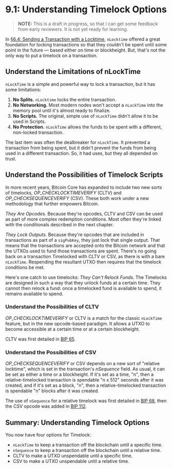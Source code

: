 # 9.1: Understanding Timelock Options

> **NOTE:** This is a draft in progress, so that I can get some feedback from early reviewers. It is not yet ready for learning.

In [§6.4: Sending a Transaction with a Locktime](6_4_Sending_a_Transaction_with_a_Locktime.md), `nLocktime` offered a great foundation for locking transactions so that they couldn't be spent until some point in the future — based either on time or blockheight. But, that's not the only way to put a timelock on a transaction.

## Understand the Limitations of nLockTime

`nLockTime` is a simple and powerful way to lock a transaction, but it has some limitations:

1. **No Splits.** `nLocktime` locks the entire transaction.
2. **No Networking.** Most modern nodes won't accept a `nLockTime` into the memory pool until it's almost ready to finalize.
3. **No Scripts.** The original, simple use of `nLockTime` didn't allow it to be used in Scripts.
4. **No Protection.** `nLockTime` allows the funds to be spent with a different, non-locked transaction.

The last item was often the dealbreaker for `nLockTime`. It prevented a transaction from being spent, but it didn't prevent the funds from being used in a different transaction. So, it had uses, but they all depended on trust.

## Understand the Possibilities of Timelock Scripts

In more recent years, Bitcoin Core has expanded to include two new sorts of timelocks, _OP_CHECKLOCKTIMEVERIFY_ (CLTV) and _OP_CHECKSEQUENCEVERIFY_ (CSV). These both work under a new methodology that further empowers Bitcoin.

_They Are Opcodes._ Because they're opcodes, CLTV and CSV can be used as part of more complex redemption conditions. Most often they're linked with the conditionals described in the next chapter.

_They Lock Outputs._ Because they're opcodes that are included in transactions as part of a `sigPubKey`, they just lock that single output. That means that the transactions are accepted onto the Bitcoin network and that the UTXOs used to fund those transactions are spent. There's no going back on a transaction Timelocked with CLTV or CSV, as there is with a bare `nLockTime`. Respending the resultant UTXO then requires that the timelock conditions be met.

Here's one catch to use timelocks: _They Can't Relock Funds._ The Timelocks are designed in such a way that they unlock funds at a certain time. They cannot then relock a fund: once a timelocked fund is available to spend, it remains available to spend.

### Understand the Possibilities of CLTV

_OP_CHECKLOCKTIMEVERIFY_ or CLTV is a match for the classic `nLockTime` feature, but in the new opcode-based paradigm. It allows a UTXO to become accessible at a certain time or at a certain blockheight. 

CLTV was first detailed in [BIP 65](https://github.com/bitcoin/bips/blob/master/bip-0065.mediawiki).

### Understand the Possibilities of CSV

_OP_CHECKSEQUENCEVERIFY_ or CSV depends on a new sort of "relative locktime", which is set in the transaction's _nSequence_ field. As usual, it can be set as either a time or a blockheight. If it's set as a time, "n", then a relative-timelocked transaction is spendable "n x 512" seconds after it was created, and if it's set as a block, "n", then a relative-timelocked transaction is spendable "n" blocks after it was created.

The use of `nSequence` for a relative timelock was first detailed in [BIP 68](https://github.com/bitcoin/bips/blob/master/bip-0068.mediawiki), then the CSV opcode was added in [BIP 112](https://github.com/bitcoin/bips/blob/master/bip-0112.mediawiki).

## Summary: Understanding Timelock Options

You now have four options for Timelock:

* `nLockTime` to keep a transaction off the blockchain until a specific time.
* `nSequence` to keep a transaction off the blockchain until a relative time.
* CLTV to make a UTXO unspendable until a specific time.
* CSV to make a UTXO unspendable until a relative time.

